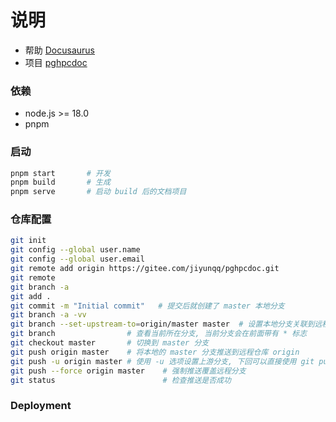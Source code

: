 # 说明

- 帮助 [Docusaurus](https://docusaurus.io/zh-CN/docs)
- 项目 [pghpcdoc](https://gitee.com/jiyunqq/pghpcdoc.git)

### 依赖

- node.js >= 18.0
- pnpm

### 启动

```bash
pnpm start       # 开发
pnpm build       # 生成
pnpm serve       # 启动 build 后的文档项目
```

### 仓库配置

```bash
git init
git config --global user.name
git config --global user.email
git remote add origin https://gitee.com/jiyunqq/pghpcdoc.git
git remote
git branch -a
git add .
git commit -m "Initial commit"   # 提交后就创建了 master 本地分支
git branch -a -vv
git branch --set-upstream-to=origin/master master  # 设置本地分支关联到远程分支
git branch                # 查看当前所在分支, 当前分支会在前面带有 * 标志
git checkout master       # 切换到 master 分支
git push origin master    # 将本地的 master 分支推送到远程仓库 origin
git push -u origin master # 使用 -u 选项设置上游分支, 下回可以直接使用 git push 推送
git push --force origin master    # 强制推送覆盖远程分支
git status                        # 检查推送是否成功
```

### Deployment

